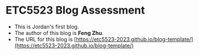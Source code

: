 
# ETC5523 Blog Assessment

* This is Jordan's first blog. 
* The author of this blog is **Feng Zhu**.
* The URL for this blog is [https://etc5523-2023.github.io/blog-template/](https://etc5523-2023.github.io/blog-template/)
